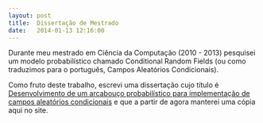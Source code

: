 ```yaml
---
layout: post
title:  Dissertação de Mestrado
date:   2014-01-13 12:16:00
---
```


Durante meu mestrado em Ciência da Computação (2010 - 2013) pesquisei um modelo probabilístico chamado Conditional Random Fields (ou como traduzimos para o português, Campos Aleatórios Condicionais).

Como fruto deste trabalho, escrevi uma dissertação cujo título é [Desenvolvimento de um arcabouço probabilístico para implementação de campos aleatórios condicionais](/files/dissertacao-igor.pdf) e que a partir de agora manterei uma cópia aqui no site.